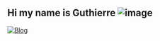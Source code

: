 ## Hi my name is Guthierre ![image](https://github.com/guthierremt/guthierremt/assets/92392933/8d4d4058-23fb-43e7-93f6-90e215e544f5)




[![Blog](https://img.shields.io/badge/Line-00C300?style=for-the-badge&logo=line&logoColor=white)](https://www.youtube.com/watch?v=cRoBt6AZgjc)
